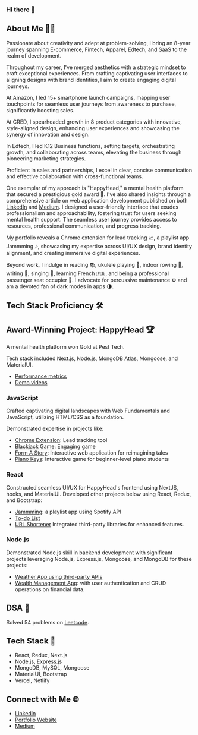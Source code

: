 ### Hi there 👋

## About Me 👩‍💻

Passionate about creativity and adept at problem-solving, I bring an 8-year journey spanning E-commerce, Fintech, Apparel, Edtech, and SaaS to the realm of development.

Throughout my career, I've merged aesthetics with a strategic mindset to craft exceptional experiences. From crafting captivating user interfaces to aligning designs with brand identities, I aim to create engaging digital journeys.

At Amazon, I led 15+ smartphone launch campaigns, mapping user touchpoints for seamless user journeys from awareness to purchase, significantly boosting sales.

At CRED, I spearheaded growth in 8 product categories with innovative, style-aligned design, enhancing user experiences and showcasing the synergy of innovation and design.

In Edtech, I led K12 Business functions, setting targets, orchestrating growth, and collaborating across teams, elevating the business through pioneering marketing strategies.

Proficient in sales and partnerships, I excel in clear, concise communication and effective collaboration with cross-functional teams.

One exemplar of my approach is "HappyHead," a mental health platform  that secured a prestigious gold award 🥇. I've also shared insights through a comprehensive article on web application development published on both [LinkedIn](https://www.linkedin.com/in/parishap/) and [Medium](https://medium.com/@parisha.workshop). I designed a user-friendly interface that exudes professionalism and approachability, fostering trust for users seeking mental health support. The seamless user journey provides access to resources, professional communication, and progress tracking. 

My portfolio reveals a Chrome extension for lead tracking 📈, a playlist app Jammming 🎶, showcasing my expertise across UI/UX design, brand identity alignment, and creating immersive digital experiences.

Beyond work, I indulge in reading 📚, ukulele playing 🎵, indoor rowing 🚣, writing 📝, singing 🎤, learning French 🇫🇷, and being a professional passenger seat occupier 🚗. I advocate for percussive maintenance ⚙️ and am a devoted fan of dark modes in apps 🌗.


## Tech Stack Proficiency 🛠️

## Award-Winning Project: HappyHead 🏆

A mental health platform won Gold at Pest Tech.

Tech stack included Next.js, Node.js, MongoDB Atlas, Mongoose, and MaterialUI.

- [Performance metrics](https://drive.google.com/file/d/1QbyXX3CgT31CGUqsk6pb6mVq1E52ItAn/view) 
- [Demo videos](https://www.youtube.com/watch?v=MNFZex2UzBc&list=PLpqbIzYggb_yGfrrcruuKkjdJoy3TVyvd&ab_channel=Parisha) 

### JavaScript

Crafted captivating digital landscapes with Web Fundamentals and JavaScript, utilizing HTML/CSS as a foundation.

Demonstrated expertise in projects like:
- [Chrome Extension](https://github.com/PotzarellaMozarella/Lead-Tracker_Chrome-extension): Lead tracking tool
- [Blackjack Game](https://black-jack-game-alpha.vercel.app): Engaging game
- [Form A Story](https://form-a-story-azure.vercel.app): Interactive web application for reimagining tales
- [Piano Keys](https://piano-keys.vercel.app): Interactive game for beginner-level piano students

### React

Constructed seamless UI/UX for HappyHead's frontend using NextJS, hooks, and MaterialUI.
Developed other projects below using React, Redux, and Bootstrap:
- [Jammming](https://jamming-with-spotify-10gjn1xyr-potzarellamozarella.vercel.app): a playlist app using Spotify API
- [To-do List](https://pesto-projects-ovki.vercel.app)
- [URL Shortener](https://smolurlshortener.netlify.app)
Integrated third-party libraries for enhanced features.

### Node.js

Demonstrated Node.js skill in backend development with significant projects leveraging Node.js, Express.js, Mongoose, and MongoDB for these projects:
- [Weather App using third-party APIs](https://weather-app-210i.onrender.com/)
- [Wealth Management App](https://github.com/PotzarellaMozarella/Pesto-Projects/tree/master/Week-14/wealthapp): with user authentication and CRUD operations on financial data.

## DSA 🧩

Solved 54 problems on [Leetcode](https://leetcode.com/ParishaP/).

## Tech Stack 🔧

- React, Redux, Next.js
- Node.js, Express.js
- MongoDB, MySQL, Mongoose
- MaterialUI, Bootstrap
- Vercel, Netlify

## Connect with Me 🌐

- [LinkedIn](https://www.linkedin.com/in/parishap/)
- [Portfolio Website](https://www.linkedin.com/in/parishap/)
- [Medium](https://medium.com/@parisha.workshop)
